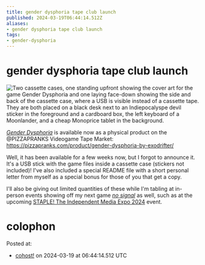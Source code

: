 ```yaml
---
title: gender dysphoria tape club launch
published: 2024-03-19T06:44:14.512Z
aliases:
- gender dysphoria tape club launch
tags:
- gender-dysphoria
---
```


# gender dysphoria tape club launch

![Two cassette cases, one standing upfront showing the cover art for the game Gender Dysphoria and one laying face-down showing the side and back of the cassette case, where a USB is visible instead of a cassette tape. They are both placed on a black desk next to an Indiepocalyspe devil sticker in the foreground and a cardboard box, the left keyboard of a Moonlander, and a cheap Monoprice tablet in the background.](20240319-tape.png)

_[Gender Dysphoria](../press-kits/gender-dysphoria.md)_ is available now as a physical product on the @PIZZAPRANKS Videogame Tape Market: https://pizzapranks.com/product/gender-dysphoria-by-exodrifter/

Well, it has been available for a few weeks now, but I forgot to announce it. It's a USB stick with the game files inside a cassette case (stickers not included)! I've also included a special README file with a short personal letter from myself as a special bonus for those of you that get a copy.

I'll also be giving out limited quantities of these while I'm tabling at in-person events showing off my next game _[no signal](../press-kits/no-signal.md)_ as well, such as at the upcoming [STAPLE! The Independent Media Expo 2024](https://www.eventbrite.com/e/staple-the-independent-media-expo-2024-tickets-813467231387) event.

# colophon

Posted at:
- [cohost!](https://cohost.org/exodrifter/post/5162027-gender-dysphoria-tap) on 2024-03-19 at 06:44:14.512 UTC
